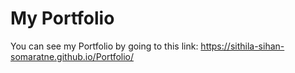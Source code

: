 # My Portfolio
You can see my Portfolio by going to this link: https://sithila-sihan-somaratne.github.io/Portfolio/
